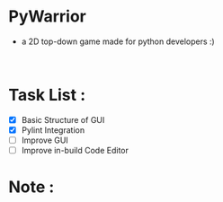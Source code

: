 # PyWarrior
- a 2D top-down game made for python developers :)

<br>

# Task List :
- [x] Basic Structure of GUI
- [x] Pylint Integration
- [ ] Improve GUI
- [ ] Improve in-build Code Editor

# Note :

